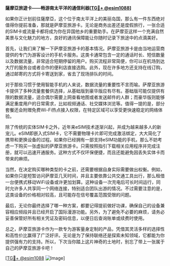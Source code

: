 **薩摩亞旅遊卡——畅游南太平洋的通信利器[[TG💪+ @esim1088](https://t.me/s/esim1088)]**

如果你正计划前往薩摩亞，这个位于南太平洋上的美丽岛国，那么有一件东西绝对值得你提前准备，那就是萨摩亚旅游卡。无论是商务出差还是度假旅行，一张合适的SIM卡或流量卡都将成为你在异国他乡的重要助手。在萨摩亚这样一个充满自然美景与文化魅力的地方，良好的通讯保障能让你随时记录下旅途中的点滴美好。

首先，让我们来了解一下萨摩亚旅游卡的基本情况。萨摩亚旅游卡是由当地运营商提供的专门为游客设计的手机卡服务。这类卡通常包含一定的通话时长、短信数量以及数据流量，非常适合短期停留的用户。购买流程非常简便，你可以在机场到达大厅的服务台或者合作的便利店直接选购。此外，现在许多地方还支持在线订购，通过邮寄的方式将卡寄送到家，省去了现场排队的时间。

对于那些习惯于使用智能手机的人来说，数据流量的重要性不言而喻。萨摩亚旅游卡提供了多种流量套餐供选择，从基础版到豪华版应有尽有。基础版可能仅提供有限的数据流量，适合偶尔需要上网查看地图或者发送邮件的人群；而豪华版则能够满足重度用户的日常需求，比如视频通话、社交媒体浏览等。值得一提的是，部分套餐还会附赠免费Wi-Fi热点接入权限，在特定区域可以享受更快速稳定的网络体验。

除了传统的实体SIM卡之外，近年来eSIM技术逐渐兴起，并成为越来越多人的新宠儿。eSIM即嵌入式SIM卡，它不需要物理卡片即可完成激活绑定，大大简化了携带和更换设备的过程。如果你已经拥有一部支持eSIM功能的手机，那么不妨考虑一下购买一张虚拟的萨摩亚旅游卡。只需按照指引下载相关应用程序并完成注册，就可以迅速开通服务。这种方式不仅环保便捷，而且还能避免因丢失实体卡而带来的麻烦。

当然，在决定购买哪种类型的卡之前，还需要根据自身实际需要做出权衡。例如，如果你只是短暂访问萨摩亚几天时间，并且主要依靠公共交通工具出行，那么租借一台便携式移动WiFi设备或许更加划算。这种设备一次充电后可长时间运行，同时允许多人共享同一个网络连接，特别适合团队出游的情况。不过需要注意的是，这类设备的价格相对较高，且可能存在信号覆盖范围受限的问题。

最后，无论你最终选择了哪一种方案，都要记得提前做好功课，确保自己的设备兼容相应频段并且已经开启了国际漫游功能。另外，为了避免不必要的麻烦，请务必妥善保管好所有相关凭证及密码信息，以便日后查询账单或续费时使用。

总之，萨摩亚旅游卡作为一款专为游客量身定制的产品，凭借其灵活多样的选择性和高性价比赢得了广泛好评。无论是为了保持联络还是探索未知领域，它都能为你提供强有力的支持。所以，下次当你踏上这片神奇的土地时，别忘了带上一张属于自己的萨摩亚旅游卡吧！

[[TG💪+ @esim1088](https://t.me/s/esim1088) ![Image](https://i.postimg.cc/4NQfJmqS/Snipaste-2025-05-13-00-14-12.png)]